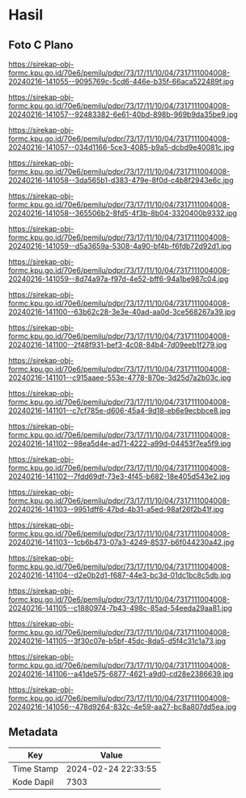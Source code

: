 # Hasil

## Foto C Plano

https://sirekap-obj-formc.kpu.go.id/70e6/pemilu/pdpr/73/17/11/10/04/7317111004008-20240216-141055--9095769c-5cd6-446e-b35f-66aca522489f.jpg

https://sirekap-obj-formc.kpu.go.id/70e6/pemilu/pdpr/73/17/11/10/04/7317111004008-20240216-141057--92483382-6e61-40bd-898b-969b9da35be9.jpg

https://sirekap-obj-formc.kpu.go.id/70e6/pemilu/pdpr/73/17/11/10/04/7317111004008-20240216-141057--034d1166-5ce3-4085-b9a5-dcbd9e40081c.jpg

https://sirekap-obj-formc.kpu.go.id/70e6/pemilu/pdpr/73/17/11/10/04/7317111004008-20240216-141058--3da565b1-d383-479e-8f0d-c4b8f2943e6c.jpg

https://sirekap-obj-formc.kpu.go.id/70e6/pemilu/pdpr/73/17/11/10/04/7317111004008-20240216-141058--365506b2-8fd5-4f3b-8b04-3320400b9332.jpg

https://sirekap-obj-formc.kpu.go.id/70e6/pemilu/pdpr/73/17/11/10/04/7317111004008-20240216-141059--d5a3659a-5308-4a90-bf4b-f6fdb72d92d1.jpg

https://sirekap-obj-formc.kpu.go.id/70e6/pemilu/pdpr/73/17/11/10/04/7317111004008-20240216-141059--8d74a97a-f97d-4e52-bff6-94a1be987c04.jpg

https://sirekap-obj-formc.kpu.go.id/70e6/pemilu/pdpr/73/17/11/10/04/7317111004008-20240216-141100--63b62c28-3e3e-40ad-aa0d-3ce568267a39.jpg

https://sirekap-obj-formc.kpu.go.id/70e6/pemilu/pdpr/73/17/11/10/04/7317111004008-20240216-141100--2f48f931-bef3-4c08-84b4-7d09eeb1f279.jpg

https://sirekap-obj-formc.kpu.go.id/70e6/pemilu/pdpr/73/17/11/10/04/7317111004008-20240216-141101--c915aaee-553e-4778-870e-3d25d7a2b03c.jpg

https://sirekap-obj-formc.kpu.go.id/70e6/pemilu/pdpr/73/17/11/10/04/7317111004008-20240216-141101--c7cf785e-d606-45a4-9d18-eb6e9ecbbce8.jpg

https://sirekap-obj-formc.kpu.go.id/70e6/pemilu/pdpr/73/17/11/10/04/7317111004008-20240216-141102--98ea5d4e-ad71-4222-a99d-04453f7ea5f9.jpg

https://sirekap-obj-formc.kpu.go.id/70e6/pemilu/pdpr/73/17/11/10/04/7317111004008-20240216-141102--7fdd69df-73e3-4f45-b682-18e405d543e2.jpg

https://sirekap-obj-formc.kpu.go.id/70e6/pemilu/pdpr/73/17/11/10/04/7317111004008-20240216-141103--9951dff6-47bd-4b31-a5ed-98af26f2b41f.jpg

https://sirekap-obj-formc.kpu.go.id/70e6/pemilu/pdpr/73/17/11/10/04/7317111004008-20240216-141103--1cb6b473-07a3-4249-8537-b6f044230a42.jpg

https://sirekap-obj-formc.kpu.go.id/70e6/pemilu/pdpr/73/17/11/10/04/7317111004008-20240216-141104--d2e0b2d1-f687-44e3-bc3d-01dc1bc8c5db.jpg

https://sirekap-obj-formc.kpu.go.id/70e6/pemilu/pdpr/73/17/11/10/04/7317111004008-20240216-141105--c1880974-7b43-498c-85ad-54eeda29aa81.jpg

https://sirekap-obj-formc.kpu.go.id/70e6/pemilu/pdpr/73/17/11/10/04/7317111004008-20240216-141105--3f30c07e-b5bf-45dc-8da5-d5f4c31c1a73.jpg

https://sirekap-obj-formc.kpu.go.id/70e6/pemilu/pdpr/73/17/11/10/04/7317111004008-20240216-141106--a41de575-6877-4621-a9d0-cd28e2386639.jpg

https://sirekap-obj-formc.kpu.go.id/70e6/pemilu/pdpr/73/17/11/10/04/7317111004008-20240216-141056--478d9264-832c-4e59-aa27-bc8a807dd5ea.jpg


## Metadata

| Key        | Value               |
| ---------- | ------------------- |
| Time Stamp | 2024-02-24 22:33:55 |
| Kode Dapil | 7303                |



